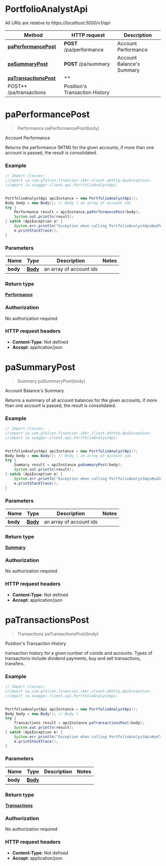 # PortfolioAnalystApi

All URIs are relative to *https://localhost:5000/v1/api*

Method | HTTP request | Description
------------- | ------------- | -------------
[**paPerformancePost**](PortfolioAnalystApi.md#paPerformancePost) | **POST** /pa/performance | Account Performance
[**paSummaryPost**](PortfolioAnalystApi.md#paSummaryPost) | **POST** /pa/summary | Account Balance&#39;s Summary
[**paTransactionsPost**](PortfolioAnalystApi.md#paTransactionsPost) | **
POST** /pa/transactions | Position&#39;s Transaction History

<a name="paPerformancePost"></a>

# **paPerformancePost**

> Performance paPerformancePost(body)

Account Performance

Returns the performance (MTM) for the given accounts, if more than one account is passed, the result is consolidated.

### Example

```java
// Import classes:
//import ua.com.gfalcon.financier.ibkr.client.okhttp.ApiException;
//import io.swagger.client.api.PortfolioAnalystApi;


PortfolioAnalystApi apiInstance = new PortfolioAnalystApi();
Body body = new Body(); // Body | an array of account ids
try {
    Performance result = apiInstance.paPerformancePost(body);
    System.out.println(result);
} catch (ApiException e) {
    System.err.println("Exception when calling PortfolioAnalystApi#paPerformancePost");
    e.printStackTrace();
}
```

### Parameters

Name | Type | Description  | Notes
------------- | ------------- | ------------- | -------------
**body** | [**Body**](.md)| an array of account ids |

### Return type

[**Performance**](Performance.md)

### Authorization

No authorization required

### HTTP request headers

- **Content-Type**: Not defined
- **Accept**: application/json

<a name="paSummaryPost"></a>

# **paSummaryPost**

> Summary paSummaryPost(body)

Account Balance&#39;s Summary

Returns a summary of all account balances for the given accounts, if more than one account is passed, the result is
consolidated.

### Example

```java
// Import classes:
//import ua.com.gfalcon.financier.ibkr.client.okhttp.ApiException;
//import io.swagger.client.api.PortfolioAnalystApi;


PortfolioAnalystApi apiInstance = new PortfolioAnalystApi();
Body body = new Body(); // Body | an array of account ids
try {
    Summary result = apiInstance.paSummaryPost(body);
    System.out.println(result);
} catch (ApiException e) {
    System.err.println("Exception when calling PortfolioAnalystApi#paSummaryPost");
    e.printStackTrace();
}
```

### Parameters

Name | Type | Description  | Notes
------------- | ------------- | ------------- | -------------
**body** | [**Body**](.md)| an array of account ids |

### Return type

[**Summary**](Summary.md)

### Authorization

No authorization required

### HTTP request headers

- **Content-Type**: Not defined
- **Accept**: application/json

<a name="paTransactionsPost"></a>

# **paTransactionsPost**

> Transactions paTransactionsPost(body)

Position&#39;s Transaction History

transaction history for a given number of conids and accounts. Types of transactions include dividend payments, buy and
sell transactions, transfers.

### Example

```java
// Import classes:
//import ua.com.gfalcon.financier.ibkr.client.okhttp.ApiException;
//import io.swagger.client.api.PortfolioAnalystApi;


PortfolioAnalystApi apiInstance = new PortfolioAnalystApi();
Body body = new Body(); // Body | 
try {
    Transactions result = apiInstance.paTransactionsPost(body);
    System.out.println(result);
} catch (ApiException e) {
    System.err.println("Exception when calling PortfolioAnalystApi#paTransactionsPost");
    e.printStackTrace();
}
```

### Parameters

Name | Type | Description  | Notes
------------- | ------------- | ------------- | -------------
**body** | [**Body**](.md)|  |

### Return type

[**Transactions**](Transactions.md)

### Authorization

No authorization required

### HTTP request headers

- **Content-Type**: Not defined
- **Accept**: application/json

